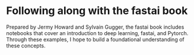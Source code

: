 # Following along with the fastai book

Prepared by Jermy Howard and Sylvain Gugger, the fastai book includes notebooks that cover an introduction to deep learning, fastai, and Pytorch. Through these examples, I hope to build a foundational understanding of these concepts.
